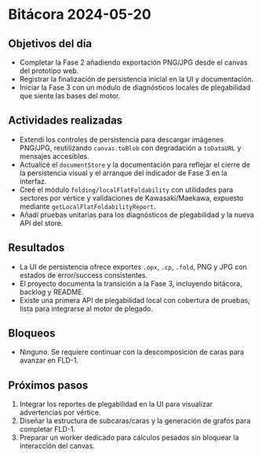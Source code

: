 # Bitácora 2024-05-20

## Objetivos del día
- Completar la Fase 2 añadiendo exportación PNG/JPG desde el canvas del prototipo web.
- Registrar la finalización de persistencia inicial en la UI y documentación.
- Iniciar la Fase 3 con un módulo de diagnósticos locales de plegabilidad que siente las bases del motor.

## Actividades realizadas
- Extendí los controles de persistencia para descargar imágenes PNG/JPG, reutilizando `canvas.toBlob` con degradación a `toDataURL` y mensajes accesibles.
- Actualicé el `documentStore` y la documentación para reflejar el cierre de la persistencia visual y el arranque del indicador de Fase 3 en la interfaz.
- Creé el módulo `folding/localFlatFoldability` con utilidades para sectores por vértice y validaciones de Kawasaki/Maekawa, expuesto mediante `getLocalFlatFoldabilityReport`.
- Añadí pruebas unitarias para los diagnósticos de plegabilidad y la nueva API del store.

## Resultados
- La UI de persistencia ofrece exportes `.opx`, `.cp`, `.fold`, PNG y JPG con estados de error/success consistentes.
- El proyecto documenta la transición a la Fase 3, incluyendo bitácora, backlog y README.
- Existe una primera API de plegabilidad local con cobertura de pruebas, lista para integrarse al motor de plegado.

## Bloqueos
- Ninguno. Se requiere continuar con la descomposición de caras para avanzar en FLD-1.

## Próximos pasos
1. Integrar los reportes de plegabilidad en la UI para visualizar advertencias por vértice.
2. Diseñar la estructura de subcaras/caras y la generación de grafos para completar FLD-1.
3. Preparar un worker dedicado para cálculos pesados sin bloquear la interacción del canvas.
